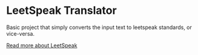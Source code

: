 # LeetSpeak Translator

Basic project that simply converts the input text to leetspeak standards, or vice-versa.

[Read more about LeetSpeak](https://en.wikipedia.org/wiki/Leet)